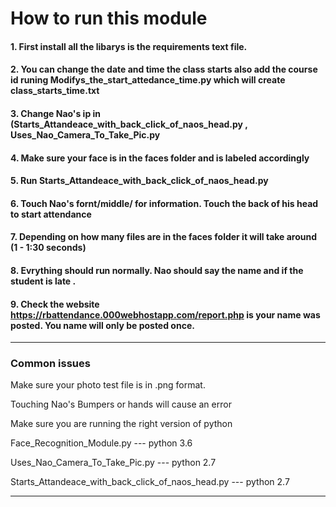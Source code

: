 #  How to run this module 

#### 1. First  install all the libarys is the requirements text file. 


#### 2. You can change the date and time the class starts also add the course id runing  Modifys_the_start_attedance_time.py which will create  class_starts_time.txt 


#### 3. Change Nao's ip in (Starts_Attandeace_with_back_click_of_naos_head.py , Uses_Nao_Camera_To_Take_Pic.py 


#### 4. Make sure your face is in the faces folder and is labeled accordingly 


#### 5. Run Starts_Attandeace_with_back_click_of_naos_head.py 


#### 6. Touch Nao's fornt/middle/ for information. Touch the back of his head to start attendance


#### 7. Depending on how many files are in the faces folder it will take around (1 - 1:30  seconds) 


#### 8. Evrything should run normally. Nao should say the name and if the student is late .  


#### 9.  Check the website https://rbattendance.000webhostapp.com/report.php is your name was posted. You name will only be posted once. 






*** ***
###  Common issues 

Make sure your photo  test file is in .png format. 

Touching Nao's Bumpers or hands will cause an error 

Make sure you are running the right version of python 

Face_Recognition_Module.py  --- python 3.6

Uses_Nao_Camera_To_Take_Pic.py  --- python 2.7 

Starts_Attandeace_with_back_click_of_naos_head.py --- python 2.7 

*** ***
